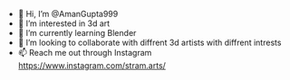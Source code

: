 - 👋 Hi, I’m @AmanGupta999
- 👀 I’m interested in 3d art
- 🌱 I’m currently learning Blender
- 💞️ I’m looking to collaborate with diffrent 3d artists with diffrent intrests
- 📫 Reach me out through Instagram https://www.instagram.com/stram.arts/

<!---
AmanGupta999/AmanGupta999 is a ✨ special ✨ repository because its `README.md` (this file) appears on your GitHub profile.
You can click the Preview link to take a look at your changes.
--->
